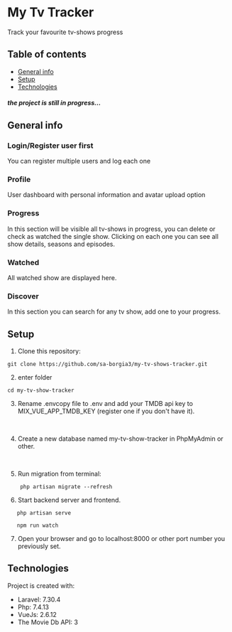 # My Tv Tracker

Track your favourite tv-shows progress

## Table of contents
* [General info](#general-info)
* [Setup](#setup)
* [Technologies](#technologies)


##### the project is still in progress...

## General info

### Login/Register user first
You can register multiple users and log each one

### Profile
User dashboard with personal information and avatar upload option

### Progress
In this section will be visible all tv-shows in progress, you can delete or check as watched the single show.
Clicking on each one you can see all show details, seasons and episodes.  


### Watched
All watched show are displayed here.

### Discover
In this section you can search for any tv show, add one to your progress.

## Setup

1) Clone this repository:
`````
git clone https://github.com/sa-borgia3/my-tv-shows-tracker.git
`````
2) enter folder
 `````
cd my-tv-show-tracker
``````
3) Rename .envcopy file to .env and add your TMDB api key to MIX_VUE_APP_TMDB_KEY (register one if you don't have it).

<br>

4) Create a new database named my-tv-show-tracker in PhpMyAdmin or other. 

<br>

5) Run migration from terminal: 

````
    php artisan migrate --refresh
````

6) Start backend server and frontend.

 ````
    php artisan serve
    
    npm run watch
 ````
 
7) Open your browser and go to localhost:8000 or other port number you previously set.



## Technologies
Project is created with:
* Laravel: 7.30.4
* Php: 7.4.13
* VueJs: 2.6.12
* The Movie Db API: 3

